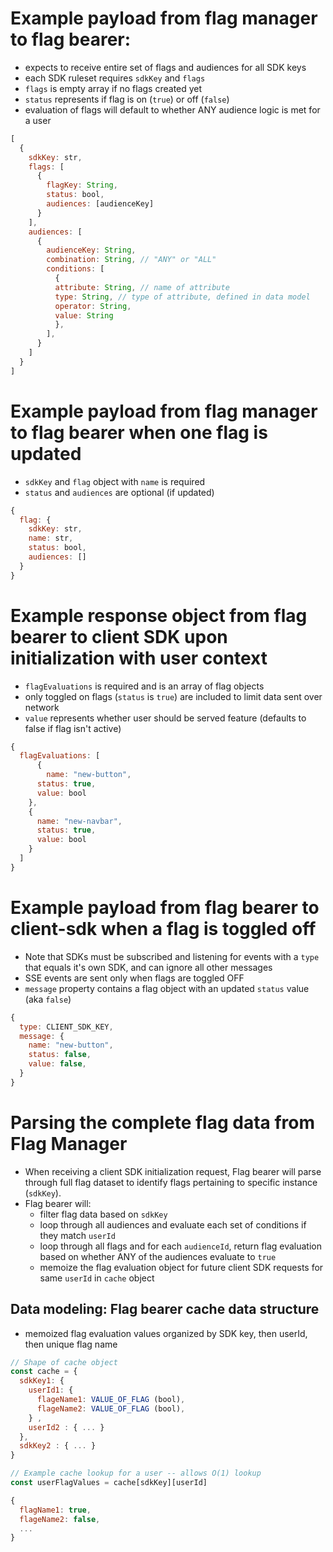 # Example payload from flag manager to flag bearer:
- expects to receive entire set of flags and audiences for all SDK keys
- each SDK ruleset requires `sdkKey` and `flags`
- `flags` is empty array if no flags created yet
- `status` represents if flag is on (`true`) or off (`false`)
- evaluation of flags will default to whether ANY audience logic is met for a user
```js
[
  {
    sdkKey: str,
    flags: [ 
      {
        flagKey: String,
        status: bool, 
        audiences: [audienceKey]
      }
    ],
    audiences: [
      {
        audienceKey: String,
        combination: String, // "ANY" or "ALL"
        conditions: [
          {
          attribute: String, // name of attribute
          type: String, // type of attribute, defined in data model
          operator: String,
          value: String
          },
        ],
      }
    ]
  }
]
```
# Example payload from flag manager to flag bearer when one flag is updated
- `sdkKey` and `flag` object with `name` is required
- `status` and `audiences` are optional (if updated) 
```js
{
  flag: {
    sdkKey: str,
    name: str,
    status: bool,
    audiences: []
  }
}
```

# Example response object from flag bearer to client SDK upon initialization with user context
- `flagEvaluations` is required and is an array of flag objects
- only toggled on flags (`status` is `true`) are included to limit data sent over network
- `value` represents whether user should be served feature (defaults to false if flag isn't active)
```js
{
  flagEvaluations: [
      {
        name: "new-button",
      status: true, 
      value: bool 
    },
    {
      name: "new-navbar",
      status: true, 
      value: bool
    }
  ]
} 
```
# Example payload from flag bearer to client-sdk when a flag is toggled off
- Note that SDKs must be subscribed and listening for events with a `type` that equals it's own SDK, and can ignore all other messages
- SSE events are sent only when flags are toggled OFF
- `message` property contains a flag object with an updated `status` value (aka `false`)
```js
{
  type: CLIENT_SDK_KEY, 
  message: {
    name: "new-button",
    status: false,
    value: false,
  }
}
```
# Parsing the complete flag data from Flag Manager
- When receiving a client SDK initialization request, Flag bearer will parse through full flag dataset to identify flags pertaining to specific instance (`sdkKey`).
- Flag bearer will:
  - filter flag data based on `sdkKey`
  - loop through all audiences and evaluate each set of conditions if they match `userId`
  - loop through all flags and for each `audienceId`, return flag evaluation based on whether ANY of the audiences evaluate to `true`
  - memoize the flag evaluation object for future client SDK requests for same `userId` in `cache` object

## Data modeling: Flag bearer cache data structure
- memoized flag evaluation values organized by SDK key, then userId, then unique flag name
```js
// Shape of cache object
const cache = {
  sdkKey1: {
    userId1: {
      flageName1: VALUE_OF_FLAG (bool),
      flageName2: VALUE_OF_FLAG (bool),
    } ,
    userId2 : { ... }
  },
  sdkKey2 : { ... }
}

// Example cache lookup for a user -- allows O(1) lookup
const userFlagValues = cache[sdkKey][userId]

{
  flagName1: true,
  flageName2: false,
  ...
}
```